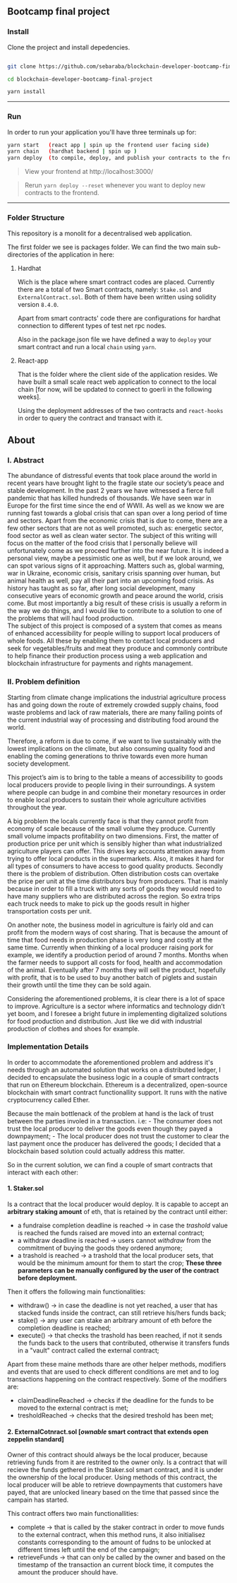 ## Bootcamp final project
### Install

Clone the project and install depedencies.

```bash

git clone https://github.com/sebaraba/blockchain-developer-bootcamp-final-project.git

cd blockchain-developer-bootcamp-final-project

yarn install

```
---

### Run

In order to run your application you'll have three terminals up for:

```bash
yarn start   (react app | spin up the frontend user facing side)
yarn chain   (hardhat backend | spin up )
yarn deploy  (to compile, deploy, and publish your contracts to the frontend)
```

> View your frontend at http://localhost:3000/

> Rerun `yarn deploy --reset` whenever you want to deploy new contracts to the frontend.

---

### Folder Structure

This repository is a monolit for a decentralised web application. 

The first folder we see is packages folder. We can find the two main sub-directories of the application in here:

1. Hardhat

    Wich is the place where smart contract codes are placed. Currently there are a total of two Smart contracts, namely: `Stake.sol` and `ExternalContract.sol`. Both of them have been written using solidity version `8.4.0`.

    Apart from smart contracts' code there are configurations for hardhat connection to different types of test net rpc nodes.

    Also in the package.json file we have defined a way to `deploy` your smart contract and run a local `chain` using `yarn`.

2. React-app

    That is the folder where the client side of the application resides. We have built a small scale react web application to connect to the local chain [for now, will be updated to connect to goerli in the following weeks]. 

    Using the deployment addresses of the two contracts and `react-hooks` in order to query the contract and transact with it.


## About

### I. Abstract

The abundance of distressful events that took place around the world in recent years have brought light to the fragile state our society’s peace and stable development. 
In the past 2 years we have witnessed a fierce full pandemic that has killed hundreds of thousands. We have seen war in Europe for the first time since the end of WWII. As well as we know we are running fast towards a global crisis that can span over a long period of time and sectors. 
Apart from the economic crisis that is due to come, there are a few other sectors that are not as well promoted, such as: energetic sector, food sector as well as clean water sector.
The subject of this writing will focus on the matter of the food crisis that I personally believe will unfortunately come as we proceed further into the near future. It is indeed a personal view, maybe a pessimistic one as well, but if we look around, we can spot various signs of it approaching.
Matters such as, global warming, war in Ukraine, economic crisis, sanitary crisis spanning over human, but animal health as well, pay all their part into an upcoming food crisis.
As history has taught as so far, after long social development, many consecutive years of economic growth and peace around the world, crisis come. But most importantly a big result of these crisis is usually a reform in the way we do things, and I would like to contribute to a solution to one of the problems that will haul food production.  
The subject of this project is composed of a system that comes as means of enhanced accessibility for people willing to support local producers of whole foods. All these by enabling them to contact local producers and seek for vegetables/fruits and meat they produce and commonly contribute to help finance their production process using a web application and blockchain infrastructure for payments and rights management.




### II. Problem definition

Starting from climate change implications the industrial agriculture process has and going down the route of extremely crowded supply chains, food waste problems and lack of raw materials, there are many failing points of the current industrial way of processing and distributing food around the world. 

Therefore, a reform is due to come, if we want to live sustainably with the lowest implications on the climate, but also consuming quality food and enabling the coming generations to thrive towards even more human society development.

This project’s aim is to bring to the table a means of accessibility to goods local producers provide to people living in their surroundings. A system where people can budge in and combine their monetary resources in order to enable local producers to sustain their whole agriculture activities throughout the year.

A big problem the locals currently face is that they cannot profit from economy of scale because of the small volume they produce. Currently small volume impacts profitability on two dimensions. 
First, the matter of production price per unit which is sensibly higher than what industrialized agriculture players can offer.  This drives key accounts attention away from trying to offer local products in the supermarkets. Also, it makes it hard for all types of consumers to have access to good quality products.
Secondly there is the problem of distribution. Often distribution costs can overtake the price per unit at the time distributors buy from producers. 
That is mainly because in order to fill a truck with any sorts of goods they would need to have many suppliers who are distributed across the region. So extra trips each truck needs to make to pick up the goods result in higher transportation costs per unit. 

On another note, the business model in agriculture is fairly old and can profit from the modern ways of cost sharing. That is because the amount of time that food needs in production phase is very long and costly at the same time. Currently when thinking of a local producer raising pork for example, we identify a production period of around 7 months. Months when the farmer needs to support all costs for food, health and accommodation of the animal. Eventually after 7 months they will sell the product, hopefully with profit, that is to be used to buy another batch of piglets and sustain their growth until the time they can be sold again. 

Considering the aforementioned problems, it is clear there is a lot of space to improve. Agriculture is a sector where informatics and technology didn’t yet boom, and I foresee a bright future in implementing digitalized solutions for food production and distribution. Just like we did with industrial production of clothes and shoes for example. 

### Implementation Details

In order to accommodate the aforementioned problem and address it's needs through an automated solution that works on a distributed ledger, I decided to encapsulate the business logic in a couple of smart contracts that run on Ethereum blockchain.
Ethereum is a decentralized, open-source blockchain with smart contract functionallity support. It runs with the native cryptocurrency called Ether.

Because the main bottlenack of the problem at hand is the lack of trust between the parties involed in a transaction. i.e:
    - The consumer does not trust the local producer to deliver the goods even though they payed a downpayment;
    - The local producer does not trust the customer to clear the last payment once the producer has delivered the goods;
I decided that a blockchain based solution could actually address this matter.

So in the current solution, we can find a couple of smart contracts that interact with each other:

#### 1. Staker.sol
Is a contract that the local producer would deploy. It is capable to accept an **arbitrary staking amount** of eth, that is retained by the contract until either:
- a fundraise completion deadline is reached -> in case the *trashold* value is reached the funds raised are moved into an external contract;
- a withdraw deadline is reached -> users cannot *withdraw* from the commitment of buying the goods they ordered anymore;
- a trashold is reached -> a trashold that the local producer sets, that would be the minimum amount for them to start the crop;
**These three parameters can be manually configured by the user of the contract before deployment.**

Then it offers the following main functionalities:
- withdraw() -> in case the deadline is not yet reached, a user that has stacked funds inside the contract, can still retrieve his/hers funds back;
- stake() -> any user can stake an arbitrary amount of eth before the completion deadline is reached;
- execute() -> that checks the trashold has been reached, if not it sends the funds back to the users that contributed, otherwise it transfers funds in a "vault" contract called the external contract;

Apart from these maine methods thare are other helper methods, modifiers and events that are used to check different conditions are met and to log transactions happening on the contract respectively. Some of the modifiers are:
- claimDeadlineReached -> checks if the deadline for the funds to be moved to the external contract is met;
- tresholdReached -> checks that the desired treshold has been met;

#### 2. ExternalCotnract.sol [*ownable* smart contract that extends open zeppelin standard]
Owner of this contract should always be the local producer, because retrieving funds from it are restrited to the owner only.
Is a contract that will recieve the funds gethered in the Staker.sol smart contract, and it is under the ownership of the local producer.
Using methods of this contract, the local producer will be able to retrieve downpayments that customers have payed, that are unlocked lineary based on the time that passed since the campain has started.

This contract offers two main functionallities:
- complete -> that is called by the staker contract in order to move funds to the external contract, when this method runs, it also initialisez constants corresponding to the amount of fudns to be unlocked at different times left until the end of the campaign;
- retrieveFunds -> that can only be called by the owner and based on the timestamp of the transaction an current block time, it computes the amount the producer should have.